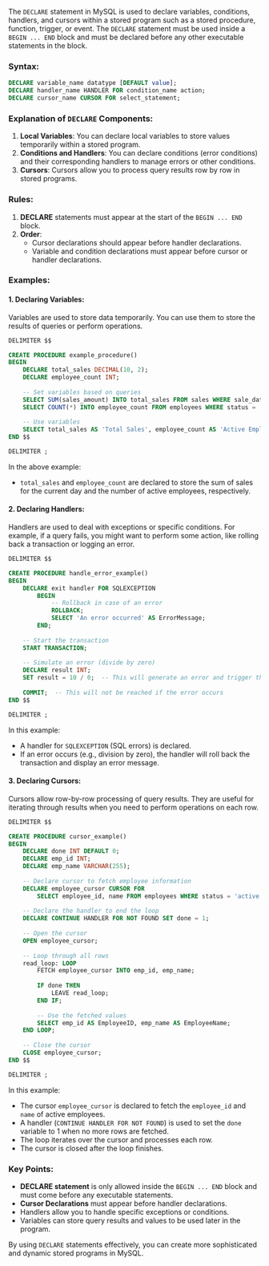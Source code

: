 The `DECLARE` statement in MySQL is used to declare variables, conditions, handlers, and cursors within a stored program such as a stored procedure, function, trigger, or event. The `DECLARE` statement must be used inside a `BEGIN ... END` block and must be declared before any other executable statements in the block.

### Syntax:
```sql
DECLARE variable_name datatype [DEFAULT value];
DECLARE handler_name HANDLER FOR condition_name action;
DECLARE cursor_name CURSOR FOR select_statement;
```

### Explanation of `DECLARE` Components:
1. **Local Variables**: You can declare local variables to store values temporarily within a stored program.
2. **Conditions and Handlers**: You can declare conditions (error conditions) and their corresponding handlers to manage errors or other conditions.
3. **Cursors**: Cursors allow you to process query results row by row in stored programs.

### Rules:
1. **DECLARE** statements must appear at the start of the `BEGIN ... END` block.
2. **Order**: 
   - Cursor declarations should appear before handler declarations.
   - Variable and condition declarations must appear before cursor or handler declarations.

### Examples:

#### 1. Declaring Variables:
Variables are used to store data temporarily. You can use them to store the results of queries or perform operations.

```sql
DELIMITER $$

CREATE PROCEDURE example_procedure()
BEGIN
    DECLARE total_sales DECIMAL(10, 2);
    DECLARE employee_count INT;
    
    -- Set variables based on queries
    SELECT SUM(sales_amount) INTO total_sales FROM sales WHERE sale_date = CURDATE();
    SELECT COUNT(*) INTO employee_count FROM employees WHERE status = 'active';
    
    -- Use variables
    SELECT total_sales AS 'Total Sales', employee_count AS 'Active Employees';
END $$

DELIMITER ;
```

In the above example:
- `total_sales` and `employee_count` are declared to store the sum of sales for the current day and the number of active employees, respectively.

#### 2. Declaring Handlers:
Handlers are used to deal with exceptions or specific conditions. For example, if a query fails, you might want to perform some action, like rolling back a transaction or logging an error.

```sql
DELIMITER $$

CREATE PROCEDURE handle_error_example()
BEGIN
    DECLARE exit handler FOR SQLEXCEPTION
        BEGIN
            -- Rollback in case of an error
            ROLLBACK;
            SELECT 'An error occurred' AS ErrorMessage;
        END;
    
    -- Start the transaction
    START TRANSACTION;
    
    -- Simulate an error (divide by zero)
    DECLARE result INT;
    SET result = 10 / 0;  -- This will generate an error and trigger the handler
    
    COMMIT;  -- This will not be reached if the error occurs
END $$

DELIMITER ;
```

In this example:
- A handler for `SQLEXCEPTION` (SQL errors) is declared.
- If an error occurs (e.g., division by zero), the handler will roll back the transaction and display an error message.

#### 3. Declaring Cursors:
Cursors allow row-by-row processing of query results. They are useful for iterating through results when you need to perform operations on each row.

```sql
DELIMITER $$

CREATE PROCEDURE cursor_example()
BEGIN
    DECLARE done INT DEFAULT 0;
    DECLARE emp_id INT;
    DECLARE emp_name VARCHAR(255);
    
    -- Declare cursor to fetch employee information
    DECLARE employee_cursor CURSOR FOR 
        SELECT employee_id, name FROM employees WHERE status = 'active';
    
    -- Declare the handler to end the loop
    DECLARE CONTINUE HANDLER FOR NOT FOUND SET done = 1;
    
    -- Open the cursor
    OPEN employee_cursor;
    
    -- Loop through all rows
    read_loop: LOOP
        FETCH employee_cursor INTO emp_id, emp_name;
        
        IF done THEN
            LEAVE read_loop;
        END IF;
        
        -- Use the fetched values
        SELECT emp_id AS EmployeeID, emp_name AS EmployeeName;
    END LOOP;
    
    -- Close the cursor
    CLOSE employee_cursor;
END $$

DELIMITER ;
```

In this example:
- The cursor `employee_cursor` is declared to fetch the `employee_id` and `name` of active employees.
- A handler (`CONTINUE HANDLER FOR NOT FOUND`) is used to set the `done` variable to 1 when no more rows are fetched.
- The loop iterates over the cursor and processes each row.
- The cursor is closed after the loop finishes.

### Key Points:
- **DECLARE statement** is only allowed inside the `BEGIN ... END` block and must come before any executable statements.
- **Cursor Declarations** must appear before handler declarations.
- Handlers allow you to handle specific exceptions or conditions.
- Variables can store query results and values to be used later in the program.

By using `DECLARE` statements effectively, you can create more sophisticated and dynamic stored programs in MySQL.
